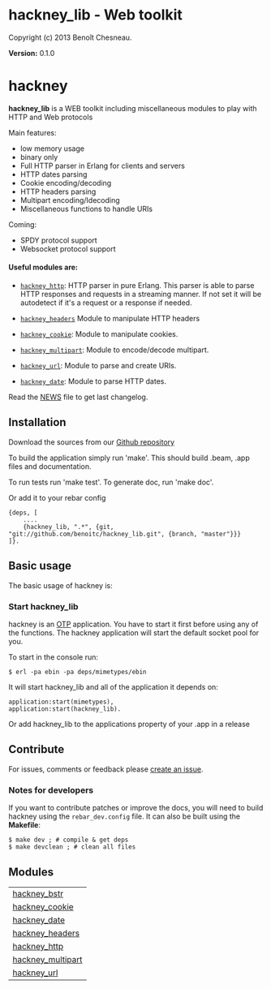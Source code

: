 

# hackney_lib - Web toolkit #

Copyright (c) 2013 Benoît Chesneau.

__Version:__ 0.1.0

# hackney

**hackney_lib** is a WEB toolkit including miscellaneous modules to play with HTTP and Web protocols

Main features:

- low memory usage
- binary only
- Full HTTP parser in Erlang for clients and servers
- HTTP dates parsing
- Cookie encoding/decoding
- HTTP headers parsing
- Multipart encoding/Idecoding
- Miscellaneous functions to handle URIs

Coming:

- SPDY protocol support
- Websocket protocol support

#### Useful modules are:

- [`hackney_http`](http://github.com/benoitc/hackney_lib/blob/master/doc/hackney_http.md): HTTP parser in pure Erlang. This parser is able
to parse HTTP responses and requests in a streaming manner. If not set
it will be autodetect if it's a request or a response if needed.

- [`hackney_headers`](http://github.com/benoitc/hackney_lib/blob/master/doc/hackney_headers.md) Module to manipulate HTTP headers
- [`hackney_cookie`](http://github.com/benoitc/hackney_lib/blob/master/doc/hackney_cookie.md): Module to manipulate cookies.
- [`hackney_multipart`](http://github.com/benoitc/hackney_lib/blob/master/doc/hackney_multipart.md): Module to encode/decode multipart.
- [`hackney_url`](http://github.com/benoitc/hackney_lib/blob/master/doc/hackney_url.md): Module to parse and create URIs.
- [`hackney_date`](http://github.com/benoitc/hackney_lib/blob/master/doc/hackney_date.md): Module to parse HTTP dates.

Read the [NEWS](https://raw.github.com/benoitc/hackney_lib/master/NEWS.md) file
to get last changelog.

## Installation

Download the sources from our [Github
repository](http://github.com/benoitc/hackney_lib)

To build the application simply run 'make'. This should build .beam, .app
files and documentation.

To run tests run 'make test'.
To generate doc, run 'make doc'.

Or add it to your rebar config

```
{deps, [
    ....
    {hackney_lib, ".*", {git, "git://github.com/benoitc/hackney_lib.git", {branch, "master"}}}
]}.
```

## Basic usage

The basic usage of hackney is:

### Start hackney_lib

hackney is an
[OTP](http://www.erlang.org/doc/design_principles/users_guide.html)
application. You have to start it first before using any of the functions.
The hackney application will start the default socket pool for you.

To start in the console run:

```
$ erl -pa ebin -pa deps/mimetypes/ebin
```

It will start hackney_lib and all of the application it depends on:

```
application:start(mimetypes),
application:start(hackney_lib).
```

Or add hackney_lib to the applications property of your .app in a release

## Contribute

For issues, comments or feedback please [create an
issue](http://github.com/benoitc/hackney_lib/issues).

### Notes for developers

If you want to contribute patches or improve the docs, you will need to
build hackney using the `rebar_dev.config`  file. It can also be built
using the **Makefile**:

```
$ make dev ; # compile & get deps
$ make devclean ; # clean all files
```


## Modules ##


<table width="100%" border="0" summary="list of modules">
<tr><td><a href="http://github.com/benoitc/hackney_lib/blob/master/doc/hackney_bstr.md" class="module">hackney_bstr</a></td></tr>
<tr><td><a href="http://github.com/benoitc/hackney_lib/blob/master/doc/hackney_cookie.md" class="module">hackney_cookie</a></td></tr>
<tr><td><a href="http://github.com/benoitc/hackney_lib/blob/master/doc/hackney_date.md" class="module">hackney_date</a></td></tr>
<tr><td><a href="http://github.com/benoitc/hackney_lib/blob/master/doc/hackney_headers.md" class="module">hackney_headers</a></td></tr>
<tr><td><a href="http://github.com/benoitc/hackney_lib/blob/master/doc/hackney_http.md" class="module">hackney_http</a></td></tr>
<tr><td><a href="http://github.com/benoitc/hackney_lib/blob/master/doc/hackney_multipart.md" class="module">hackney_multipart</a></td></tr>
<tr><td><a href="http://github.com/benoitc/hackney_lib/blob/master/doc/hackney_url.md" class="module">hackney_url</a></td></tr></table>

